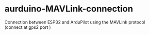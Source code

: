 # aurduino-MAVLink-connection
Connection between ESP32 and ArduPilot using the MAVLink protocol
(connect at gps2 port )
